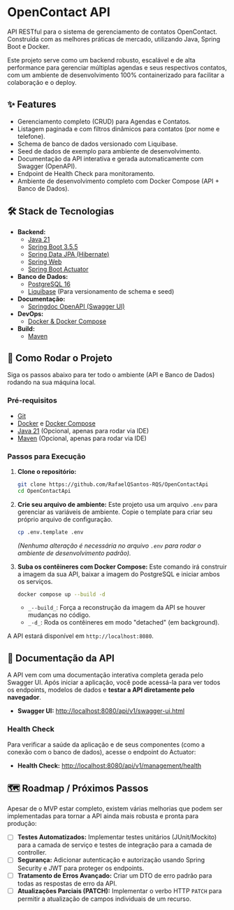 # OpenContact API

API RESTful para o sistema de gerenciamento de contatos OpenContact. Construída com as melhores práticas de mercado, utilizando Java, Spring Boot e Docker.

Este projeto serve como um backend robusto, escalável e de alta performance para gerenciar múltiplas agendas e seus respectivos contatos, com um ambiente de desenvolvimento 100% containerizado para facilitar a colaboração e o deploy.

## ✨ Features

- Gerenciamento completo (CRUD) para Agendas e Contatos.
- Listagem paginada e com filtros dinâmicos para contatos (por nome e telefone).
- Schema de banco de dados versionado com Liquibase.
- Seed de dados de exemplo para ambiente de desenvolvimento.
- Documentação da API interativa e gerada automaticamente com Swagger (OpenAPI).
- Endpoint de Health Check para monitoramento.
- Ambiente de desenvolvimento completo com Docker Compose (API + Banco de Dados).

## 🛠️ Stack de Tecnologias

- **Backend:**
    - [Java 21](https://www.oracle.com/java/)
    - [Spring Boot 3.5.5](https://spring.io/projects/spring-boot)
    - [Spring Data JPA (Hibernate)](https://spring.io/projects/spring-data-jpa)
    - [Spring Web](https://docs.spring.io/spring-framework/reference/web/webmvc.html)
    - [Spring Boot Actuator](https://docs.spring.io/spring-boot/docs/current/reference/html/actuator.html)
- **Banco de Dados:**
    - [PostgreSQL 16](https://www.postgresql.org/)
    - [Liquibase](https://www.liquibase.org/) (Para versionamento de schema e seed)
- **Documentação:**
    - [Springdoc OpenAPI (Swagger UI)](https://springdoc.org/)
- **DevOps:**
    - [Docker & Docker Compose](https://www.docker.com/)
- **Build:**
    - [Maven](https://maven.apache.org/)

## 🚀 Como Rodar o Projeto

Siga os passos abaixo para ter todo o ambiente (API e Banco de Dados) rodando na sua máquina local.

### Pré-requisitos

- [Git](https://git-scm.com/)
- [Docker](https://www.docker.com/products/docker-desktop/) e [Docker Compose](https://docs.docker.com/compose/)
- [Java 21](https://www.oracle.com/java/technologies/downloads/) (Opcional, apenas para rodar via IDE)
- [Maven](https://maven.apache.org/) (Opcional, apenas para rodar via IDE)

### Passos para Execução

1.  **Clone o repositório:**

    ```bash
    git clone https://github.com/RafaelQSantos-RQS/OpenContactApi
    cd OpenContactApi
    ```

2.  **Crie seu arquivo de ambiente:**
    Este projeto usa um arquivo `.env` para gerenciar as variáveis de ambiente. Copie o template para criar seu próprio arquivo de configuração.

    ```bash
    cp .env.template .env
    ```

    *(Nenhuma alteração é necessária no arquivo `.env` para rodar o ambiente de desenvolvimento padrão).*

3.  **Suba os contêineres com Docker Compose:**
    Este comando irá construir a imagem da sua API, baixar a imagem do PostgreSQL e iniciar ambos os serviços.

    ```bash
    docker compose up --build -d
    ```

    * `_--build_`: Força a reconstrução da imagem da API se houver mudanças no código.
    * `_-d_`: Roda os contêineres em modo "detached" (em background).

A API estará disponível em `http://localhost:8080`.

## 📖 Documentação da API

A API vem com uma documentação interativa completa gerada pelo Swagger UI. Após iniciar a aplicação, você pode acessá-la para ver todos os endpoints, modelos de dados e **testar a API diretamente pelo navegador**.

- **Swagger UI:** [http://localhost:8080/api/v1/swagger-ui.html](https://www.google.com/search?q=http://localhost:8080/api/v1/swagger-ui.html)

### Health Check

Para verificar a saúde da aplicação e de seus componentes (como a conexão com o banco de dados), acesse o endpoint do Actuator:

- **Health Check:** [http://localhost:8080/api/v1/management/health](https://www.google.com/search?q=http://localhost:8080/api/v1/management/health)

## 🗺️ Roadmap / Próximos Passos

Apesar de o MVP estar completo, existem várias melhorias que podem ser implementadas para tornar a API ainda mais robusta e pronta para produção:

- [ ] **Testes Automatizados:** Implementar testes unitários (JUnit/Mockito) para a camada de serviço e testes de integração para a camada de controller.
- [ ] **Segurança:** Adicionar autenticação e autorização usando Spring Security e JWT para proteger os endpoints.
- [ ] **Tratamento de Erros Avançado:** Criar um DTO de erro padrão para todas as respostas de erro da API.
- [ ] **Atualizações Parciais (PATCH):** Implementar o verbo HTTP `PATCH` para permitir a atualização de campos individuais de um recurso.
